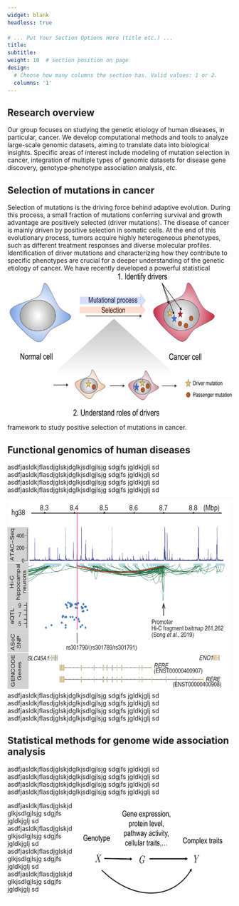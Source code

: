 ```yaml
---
widget: blank
headless: true

# ... Put Your Section Options Here (title etc.) ...
title:
subtitle:
weight: 10  # section position on page
design:
  # Choose how many columns the section has. Valid values: 1 or 2.
  columns: '1'
---
```


## Research overview
Our group focuses on studying the genetic etiology of human diseases, in particular, cancer.  We develop computational methods and tools to analyze large-scale genomic datasets, aiming to translate data into biological insights. Specific areas of interest include modeling of mutation selection in cancer,  integration of multiple types of genomic datasets for disease gene discovery, genotype-phenotype association analysis, *etc*. 

## Selection of mutations in cancer

Selection of mutations is the driving force behind adaptive evolution. During this process, a small fraction of mutations conferring survival and growth advantage are positively selected (driver mutations). The disease of cancer is mainly driven by positive selection in somatic cells. At the end of this evolutionary process, tumors acquire highly heterogeneous phenotypes, such as different treatment responses and diverse molecular profiles. Identification of driver mutations and characterizing how they contribute to specific phenotypes are crucial for a deeper understanding of the genetic etiology of cancer. 
<img align="right" width="600" height="340" caption="temp" src="cancer_selection.jpg">
We have recently developed a powerful statistical framework to study positive selection of mutations in cancer. 

## Functional genomics of human diseases

asdfjasldkjflasdjglskjdglkjsdlgjlsjg sdgjfs jgldkjglj sd
asdfjasldkjflasdjglskjdglkjsdlgjlsjg sdgjfs jgldkjglj sd
asdfjasldkjflasdjglskjdglkjsdlgjlsjg sdgjfs jgldkjglj sd
asdfjasldkjflasdjglskjdglkjsdlgjlsjg sdgjfs jgldkjglj sd

<img align="right" width="520" height="430" caption="temp" src="functional_genomics.png">

asdfjasldkjflasdjglskjdglkjsdlgjlsjg sdgjfs jgldkjglj sd
asdfjasldkjflasdjglskjdglkjsdlgjlsjg sdgjfs jgldkjglj sd
asdfjasldkjflasdjglskjdglkjsdlgjlsjg sdgjfs jgldkjglj sd
asdfjasldkjflasdjglskjdglkjsdlgjlsjg sdgjfs jgldkjglj sd

## Statistical methods for genome wide association analysis
asdfjasldkjflasdjglskjdglkjsdlgjlsjg sdgjfs jgldkjglj sd
asdfjasldkjflasdjglskjdglkjsdlgjlsjg sdgjfs jgldkjglj sd
asdfjasldkjflasdjglskjdglkjsdlgjlsjg sdgjfs jgldkjglj sd
asdfjasldkjflasdjglskjdglkjsdlgjlsjg sdgjfs jgldkjglj sd

<img align="right" width="350" height="220" caption="temp" src= "causal-diagram.jpg">

asdfjasldkjflasdjglskjdglkjsdlgjlsjg sdgjfs jgldkjglj sd
asdfjasldkjflasdjglskjdglkjsdlgjlsjg sdgjfs jgldkjglj sd
asdfjasldkjflasdjglskjdglkjsdlgjlsjg sdgjfs jgldkjglj sd
asdfjasldkjflasdjglskjdglkjsdlgjlsjg sdgjfs jgldkjglj sd